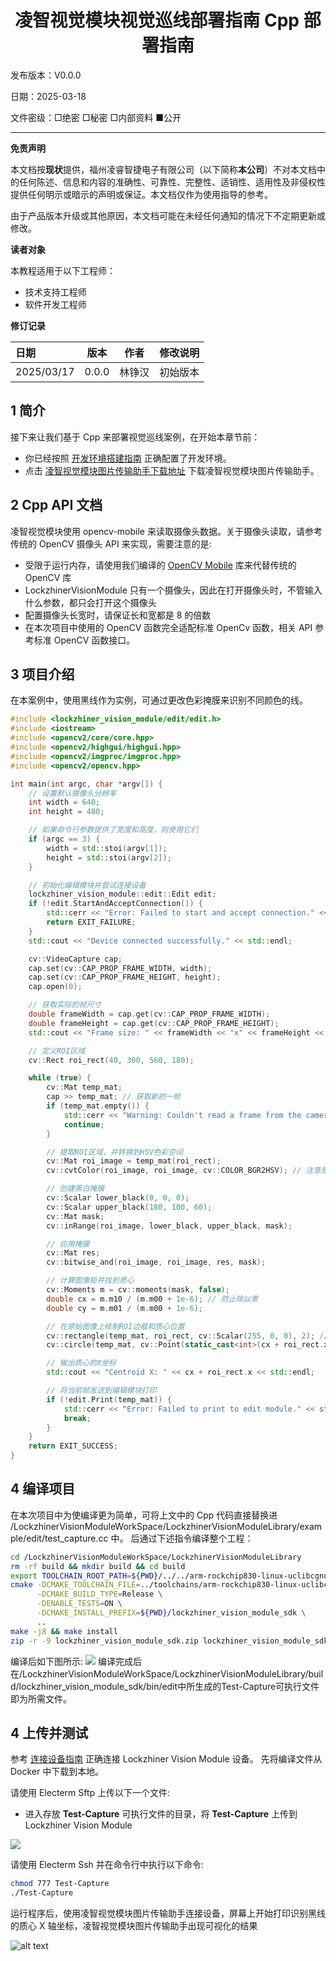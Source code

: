 <h1 align="center">凌智视觉模块视觉巡线部署指南 Cpp 部署指南</h1>

发布版本：V0.0.0

日期：2025-03-18

文件密级：□绝密 □秘密 □内部资料 ■公开  

---

**免责声明**  

本文档按**现状**提供，福州凌睿智捷电子有限公司（以下简称**本公司**）不对本文档中的任何陈述、信息和内容的准确性、可靠性、完整性、适销性、适用性及非侵权性提供任何明示或暗示的声明或保证。本文档仅作为使用指导的参考。  

由于产品版本升级或其他原因，本文档可能在未经任何通知的情况下不定期更新或修改。  

**读者对象**  

本教程适用于以下工程师：  

- 技术支持工程师  
- 软件开发工程师  

**修订记录**  

| **日期**     | **版本** | **作者** | **修改说明** |
|:-----------| -------- |--------| ------------ |
| 2025/03/17 | 0.0.0    | 林铮汉    | 初始版本     |

## 1 简介

接下来让我们基于 Cpp 来部署视觉巡线案例，在开始本章节前：

- 你已经按照 [开发环境搭建指南](../../../docs/introductory_tutorial/development_environment.md) 正确配置了开发环境。
- 点击 [凌智视觉模块图片传输助手下载地址](https://gitee.com/LockzhinerAI/LockzhinerVisionModule/releases/download/v0.0.0/LockzhinerVisionModuleImageFetcher_v0.0.0.exe) 下载凌智视觉模块图片传输助手。

## 2 Cpp API 文档
凌智视觉模块使用 opencv-mobile 来读取摄像头数据。关于摄像头读取，请参考传统的 OpenCV 摄像头 API 来实现，需要注意的是:

- 受限于运行内存，请使用我们编译的 [OpenCV Mobile](https://gitee.com/LockzhinerAI/opencv-mobile) 库来代替传统的 OpenCV 库
- LockzhinerVisionModule 只有一个摄像头，因此在打开摄像头时，不管输入什么参数，都只会打开这个摄像头
- 配置摄像头长宽时，请保证长和宽都是 8 的倍数
- 在本次项目中使用的 OpenCV 函数完全适配标准 OpenCv 函数，相关 API 参考标准 OpenCV 函数接口。

## 3 项目介绍

在本案例中，使用黑线作为实例，可通过更改色彩掩膜来识别不同颜色的线。

```Cpp
#include <lockzhiner_vision_module/edit/edit.h>
#include <iostream>
#include <opencv2/core/core.hpp>
#include <opencv2/highgui/highgui.hpp>
#include <opencv2/imgproc/imgproc.hpp>
#include <opencv2/opencv.hpp>

int main(int argc, char *argv[]) {
    // 设置默认摄像头分辨率
    int width = 640;
    int height = 480;

    // 如果命令行参数提供了宽度和高度，则使用它们
    if (argc == 3) {
        width = std::stoi(argv[1]);
        height = std::stoi(argv[2]);
    }

    // 初始化编辑模块并尝试连接设备
    lockzhiner_vision_module::edit::Edit edit;
    if (!edit.StartAndAcceptConnection()) {
        std::cerr << "Error: Failed to start and accept connection." << std::endl;
        return EXIT_FAILURE;
    }
    std::cout << "Device connected successfully." << std::endl;

    cv::VideoCapture cap;
    cap.set(cv::CAP_PROP_FRAME_WIDTH, width);
    cap.set(cv::CAP_PROP_FRAME_HEIGHT, height);
    cap.open(0);

    // 获取实际的帧尺寸
    double frameWidth = cap.get(cv::CAP_PROP_FRAME_WIDTH);
    double frameHeight = cap.get(cv::CAP_PROP_FRAME_HEIGHT);
    std::cout << "Frame size: " << frameWidth << "x" << frameHeight << std::endl;

    // 定义ROI区域
    cv::Rect roi_rect(40, 300, 560, 180);

    while (true) {
        cv::Mat temp_mat;
        cap >> temp_mat; // 获取新的一帧
        if (temp_mat.empty()) {
            std::cerr << "Warning: Couldn't read a frame from the camera." << std::endl;
            continue;
        }

        // 提取ROI区域，并转换到HSV色彩空间
        cv::Mat roi_image = temp_mat(roi_rect);
        cv::cvtColor(roi_image, roi_image, cv::COLOR_BGR2HSV); // 注意原代码中是RGB2HSV，应改为BGR2HSV

        // 创建黑白掩膜
        cv::Scalar lower_black(0, 0, 0);
        cv::Scalar upper_black(180, 100, 60);
        cv::Mat mask;
        cv::inRange(roi_image, lower_black, upper_black, mask);

        // 应用掩膜
        cv::Mat res;
        cv::bitwise_and(roi_image, roi_image, res, mask);

        // 计算图像矩并找到质心
        cv::Moments m = cv::moments(mask, false);
        double cx = m.m10 / (m.m00 + 1e-6); // 防止除以零
        double cy = m.m01 / (m.m00 + 1e-6);

        // 在原始图像上绘制ROI边框和质心位置
        cv::rectangle(temp_mat, roi_rect, cv::Scalar(255, 0, 0), 2); // 绘制ROI边框
        cv::circle(temp_mat, cv::Point(static_cast<int>(cx + roi_rect.x), static_cast<int>(cy + roi_rect.y)), 5, cv::Scalar(0, 255, 0), -1); // 绿色圆点表示质心位置

        // 输出质心的X坐标
        std::cout << "Centroid X: " << cx + roi_rect.x << std::endl;

        // 将当前帧发送到编辑模块打印
        if (!edit.Print(temp_mat)) {
            std::cerr << "Error: Failed to print to edit module." << std::endl;
            break;
        }
    }
    return EXIT_SUCCESS;
}


```
## 4 编译项目
在本次项目中为使编译更为简单，可将上文中的 Cpp 代码直接替换进 /LockzhinerVisionModuleWorkSpace/LockzhinerVisionModuleLibrary/example/edit/test_capture.cc 中。
后通过下述指令编译整个工程：
```bash
cd /LockzhinerVisionModuleWorkSpace/LockzhinerVisionModuleLibrary
rm -rf build && mkdir build && cd build
export TOOLCHAIN_ROOT_PATH=${PWD}/../../arm-rockchip830-linux-uclibcgnueabihf
cmake -DCMAKE_TOOLCHAIN_FILE=../toolchains/arm-rockchip830-linux-uclibcgnueabihf.toolchain.cmake \
      -DCMAKE_BUILD_TYPE=Release \
      -DENABLE_TESTS=ON \
      -DCMAKE_INSTALL_PREFIX=${PWD}/lockzhiner_vision_module_sdk \
      ..
make -j8 && make install
zip -r -9 lockzhiner_vision_module_sdk.zip lockzhiner_vision_module_sdk
```
编译后如下图所示:
![](images/build_result.png)
编译完成后在/LockzhinerVisionModuleWorkSpace/LockzhinerVisionModuleLibrary/build/lockzhiner_vision_module_sdk/bin/edit中所生成的Test-Capture可执行文件即为所需文件。
## 4 上传并测试

参考 [连接设备指南](../../../../docs/introductory_tutorial/connect_device_using_ssh.md) 正确连接 Lockzhiner Vision Module 设备。
先将编译文件从 Docker 中下载到本地。

请使用 Electerm Sftp 上传以下一个文件:

- 进入存放 **Test-Capture** 可执行文件的目录，将 **Test-Capture** 上传到 Lockzhiner Vision Module

![](images/stfp.png)

请使用 Electerm Ssh 并在命令行中执行以下命令:

```bash
chmod 777 Test-Capture 
./Test-Capture 
```

运行程序后，使用凌智视觉模块图片传输助手连接设备，屏幕上开始打印识别黑线的质心 X 轴坐标，凌智视觉模块图片传输助手出现可视化的结果

![alt text](images/result.png)
